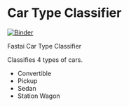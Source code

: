 # Car Type Classifier
[![Binder](https://mybinder.org/badge_logo.svg)](https://mybinder.org/v2/gh/Aravinda89/bear_app/HEAD?urlpath=%2Fvoila%2Frender%2FBear_App.ipynb)
 
Fastai Car Type Classifier

Classifies 4 types of cars.
* Convertible
* Pickup
* Sedan
* Station Wagon


